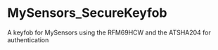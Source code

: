 # MySensors_SecureKeyfob
A keyfob for MySensors using the RFM69HCW and the ATSHA204 for authentication

